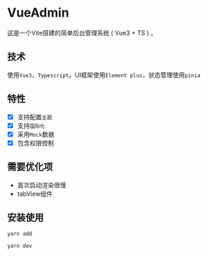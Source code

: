 # VueAdmin
这是一个Vite搭建的简单后台管理系统 ( Vue3 + TS ) 。

## 技术
使用`Vue3`，`Typescript`。UI框架使用`Element plus`，状态管理使用`pinia`

## 特性
- [x] 支持配置`主题`
- [x] 支持`国际化`
- [x] 采用`Mock`数据
- [x] 包含权限控制

## 需要优化项
- 首次启动渲染很慢
- tabView组件

## 安装使用
```
yarn add

yarn dev
```

